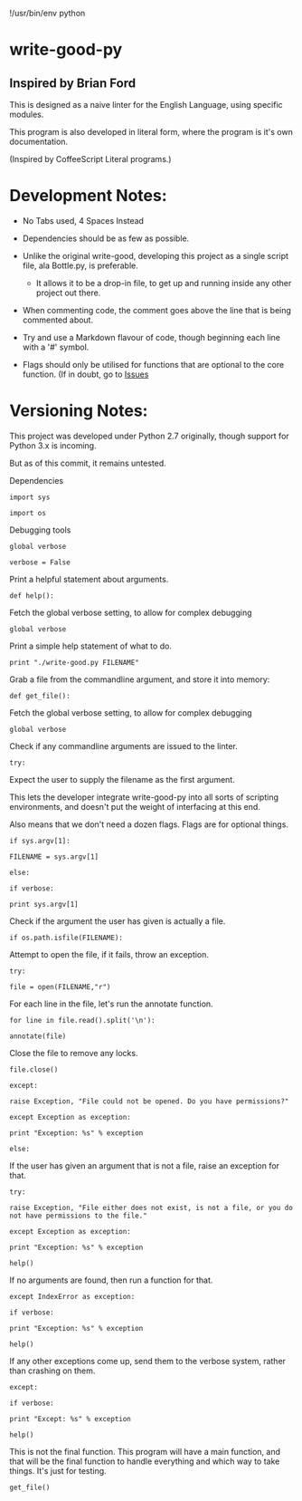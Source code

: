
!/usr/bin/env python

 # write-good-py

 ## Inspired by Brian Ford



 This is designed as a naive linter for the English Language, using specific modules.

 This program is also developed in literal form, where the program is it's own documentation.

 (Inspired by CoffeeScript Literal programs.)

 # Development Notes:



 * No Tabs used, 4 Spaces Instead

 * Dependencies should be as few as possible.

 * Unlike the original write-good, developing this project as a single script file, ala Bottle.py, is preferable.

     * It allows it to be a drop-in file, to get up and running inside any other project out there.

 * When commenting code, the comment goes above the line that is being commented about.

 * Try and use a Markdown flavour of code, though beginning each line with a '#' symbol.

 * Flags should only be utilised for functions that are optional to the core function. (If in doubt, go to [Issues](https://github.com/shakna-israel/write-good-py)

 # Versioning Notes:



 This project was developed under Python 2.7 originally, though support for Python 3.x is incoming.

 But as of this commit, it remains untested.

 Dependencies



```import sys```

```import os```

 Debugging tools

```global verbose```

```verbose = False```

 Print a helpful statement about arguments.

```def help():```

 Fetch the global verbose setting, to allow for complex debugging

```global verbose```

 Print a simple help statement of what to do.

```print "./write-good.py FILENAME"```

 Grab a file from the commandline argument, and store it into memory:

```def get_file():```

 Fetch the global verbose setting, to allow for complex debugging

```global verbose```

 Check if any commandline arguments are issued to the linter.

```try:```

 Expect the user to supply the filename as the first argument.

 This lets the developer integrate write-good-py into all sorts of scripting environments, and doesn't put the weight of interfacing at this end.

 Also means that we don't need a dozen flags. Flags are for optional things.

```if sys.argv[1]:```

```FILENAME = sys.argv[1]```

```else:```

```if verbose:```

```print sys.argv[1]```

 Check if the argument the user has given is actually a file.

```if os.path.isfile(FILENAME):```

 Attempt to open the file, if it fails, throw an exception.

```try:```

```file = open(FILENAME,"r")```

 For each line in the file, let's run the annotate function.

```for line in file.read().split('\n'):```

```annotate(file)```

 Close the file to remove any locks.

```file.close()```

```except:```

```raise Exception, "File could not be opened. Do you have permissions?"```

```except Exception as exception:```

```print "Exception: %s" % exception```

```else:```

 If the user has given an argument that is not a file, raise an exception for that.

```try:```

```raise Exception, "File either does not exist, is not a file, or you do not have permissions to the file."```

```except Exception as exception:```

```print "Exception: %s" % exception```

```help()```

 If no arguments are found, then run a function for that.

```except IndexError as exception:```

```if verbose:```

```print "Exception: %s" % exception```

```help()```

 If any other exceptions come up, send them to the verbose system, rather than crashing on them.

```except:```

```if verbose:```

```print "Except: %s" % exception```

```help()```

 This is not the final function. This program will have a main function, and that will be the final function to handle everything and which way to take things. It's just for testing.

```get_file()```
